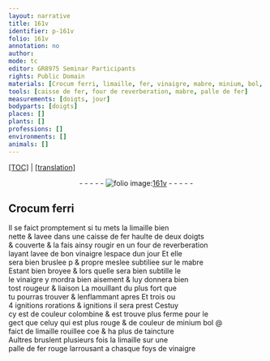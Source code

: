 ```yaml
---
layout: narrative
title: 161v
identifier: p-161v
folio: 161v
annotation: no
author:
mode: tc
editor: GR8975 Seminar Participants
rights: Public Domain
materials: [Crocum ferri, limaille, fer, vinaigre, mabre, minium, bol, limaille rouillee]
tools: [caisse de fer, four de reverberation, mabre, palle de fer]
measurements: [doigts, jour]
bodyparts: [doigts]
places: []
plants: []
professions: []
environments: []
animals: []
---
```


<p><a href="{{ site.baseurl }}/diplomatic/">[TOC]</a> | <a href="{{ site.baseurl }}/texts/p-161v_tl/" target="_blank">[translation]</a></p><div class="folio" align="center">- - - - - <a href="http://gallica.bnf.fr/ark:/12148/btv1b10500001g/f328.item.r=" target="_blank"><img src="https://cu-mkp.github.io/2017-workshop-edition/assets/photo-icon.png" alt="folio image: " style="display:inline-block; margin-bottom:-3px;"/>161v</a> - - - - - </div>  
  

## <span class="m">Crocum ferri</span>

 
Il se faict promptement si tu mets la <span class="m">limaille</span> bien<br/> nette & lavee dans une <span class="tl">caisse de <span class="m">fer</span></span> haulte de deux <span class="ms"><span class="bp">doigts</span></span><br/> & couverte & la fais ainsy rougir en un <span class="tl">four de reverberation</span><br/> layant lavee de bon <span class="m">vinaigre</span> lespace dun <span class="ms"><span class="tmp">jour</span></span> Et elle<br/> sera bien bruslee <span class="del">p</span> & propre meslee subtiliee sur le <span class="tl"><span class="m">mabre</span></span><br/> Estant bien broyee & lors quelle sera bien subtille <span class="del">le</span><br/> le <span class="m">vinaigre</span> y mordra bien aisem<span class="x"><span class="exp">ent</span></span> & luy donnera bien<br/> tost rougeur & liaison La mouillant du plus fort que<br/> tu pourras trouver & lenflamma<span class="exp">n</span>t apres Et trois ou<br/> 4 <span class="del">ignitions</span> rorations & ignitions il sera prest Cestuy<br/> cy est de couleur colombine & est trouve plus ferme pour le<br/> gect que celuy qui est plus rouge & de couleur de <span class="del"><span class="m">minium</span></span> <span class="add"><span class="m">bol</span></span> @<br/> faict de <span class="m">limaille rouillee</span> <span class="del">coe</span> & ha plus de taincture<br/> Aultres bruslent plusieurs fois la <span class="m">limaille</span> sur une<br/> <span class="tl">palle de <span class="m">fer</span></span> rouge larrousant a chasque foys de <span class="m">vinaigre</span>
 
